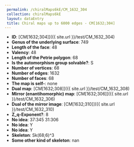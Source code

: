 ```yaml
--- 
 permalink: /chiralMaps6kE/CM_1632_304 
 collection: chiralMaps6kE
 layout: dataEntry
 title: Chiral maps up to 6000 edges - CM[1632;304]
---
```


- **ID**: [CM[1632;304]]({{ site.url }}/test/CM_1632_304)
- **Genus of the underlying surface**: 749
- **Length of the face**: 48
- **Valency**: 48
- **Length of the Petrie polygon**: 68
- **Is the automorphism group solvable?**: S
- **Number of vertices**: 68
- **Number of edges**: 1632
- **Number of faces**: 68
- **The map is self-**: none
- **Dual map**: [CM[1632;308]]({{ site.url }}/test/CM_1632_308)
- **Mirror (enantihomorphic) map**: [CM[1632;306]]({{ site.url }}/test/CM_1632_306)
- **Dual of the mirror image**: [CM[1632;310]]({{ site.url }}/test/CM_1632_310)
- **Z_q-Exponent?**: 8
- **No idea**:  37:345 31:306
- **No idea**: Y
- **No idea**: Y
- **Skeleton**: Sk(68;6)^3
- **Some other kind of skeleton**: nan
